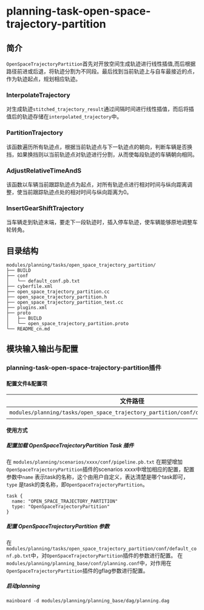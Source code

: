 planning-task-open-space-trajectory-partition
==============

## 简介
`OpenSpaceTrajectoryPartition`首先对开放空间生成轨迹进行线性插值,而后根据路径前进或后退，将轨迹分割为不同段。最后找到当前轨迹上与自车最接近的点，作为轨迹起点，规划相应轨迹。

### InterpolateTrajectory
对生成轨迹`stitched_trajectory_result`通过间隔时间进行线性插值，而后将插值后的轨迹存储在`interpolated_trajectory`中。

### PartitionTrajectory
该函数遍历所有轨迹点，根据当前轨迹点与下一轨迹点的朝向，判断车辆是否换挡，如果换挡则以当前轨迹点对轨迹进行分割，从而使每段轨迹的车辆朝向相同。

### AdjustRelativeTimeAndS
该函数以车辆当前跟踪轨迹点为起点，对所有轨迹点进行相对时间与纵向距离调整，使当前跟踪轨迹点处的相对时间与纵向距离为0。

### InsertGearShiftTrajectory
当车辆走到轨迹末端，要走下一段轨迹时，插入停车轨迹，使车辆能够原地调整车轮转角。


## 目录结构 
```shell
modules/planning/tasks/open_space_trajectory_partition/
├── BUILD
├── conf
│   └── default_conf.pb.txt
├── cyberfile.xml
├── open_space_trajectory_partition.cc
├── open_space_trajectory_partition.h
├── open_space_trajectory_partition_test.cc
├── plugins.xml
├── proto
│   ├── BUILD
│   └── open_space_trajectory_partition.proto
└── README_cn.md
```

## 模块输入输出与配置

### planning-task-open-space-trajectory-partition插件

#### 配置文件&配置项
| 文件路径 | 类型/结构 | <div style="width: 300pt">说明</div> |
| ---- | ---- | ---- |
| `modules/planning/tasks/open_space_trajectory_partition/conf/default_conf.pb.txt` | apollo::planning::OpenSpaceTrajectoryPartitionConfig | OpenSpaceTrajectoryPartition 的配置文件 |

#### 使用方式
##### 配置加载 OpenSpaceTrajectoryPartition Task 插件
在 `modules/planning/scenarios/xxxx/conf/pipeline.pb.txt` 在期望增加`OpenSpaceTrajectoryPartition`插件的scenarios xxxx中增加相应的配置，配置参数中`name` 表示task的名称，这个由用户自定义，表达清楚是哪个task即可，`type` 是task的类名称，即`OpenSpaceTrajectoryPartition`。
```
task {
  name: "OPEN_SPACE_TRAJECTORY_PARTITION"
  type: "OpenSpaceTrajectoryPartition"
}
```
##### 配置 OpenSpaceTrajectoryPartition 参数
在`modules/planning/tasks/open_space_trajectory_partition/conf/default_conf.pb.txt`中，对`OpenSpaceTrajectoryPartition`插件的参数进行配置。
在`modules/planning/planning_base/conf/planning.conf`中，对作用在`OpenSpaceTrajectoryPartition`插件的gflag参数进行配置。
##### 启动planning
```shell
mainboard -d modules/planning/planning_base/dag/planning.dag
```